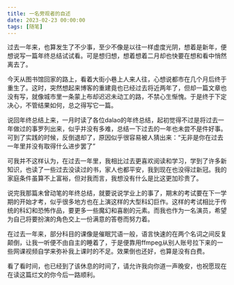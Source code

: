 ```yaml
---
title: 一名旁观者的自述
date: 2023-02-23 00:00:00
tags: [随笔]
---
```

过去一年来，也算发生了不少事，至少不像是以往一样虚度光阴，想着是新年，便想说写一篇年终总结试试看。可是想归想，想着想着二月却也快要在想和看中悄然离去了。

今天从图书馆回家的路上，看着大街小巷上人来人往，心想说都市在几个月后终于重生了。这时，突然想起来博客的重建竟也已经过去将近两年了，但却一篇文章也没有写，就像城市里一条蒙上布却迟迟未动工的路，不禁心生惭愧。于是终于下定决心，不管结果如何，总之得写它一篇。

说回年终总结上来，一月时读了各位dalao的年终总结，起初觉得不过是将过去一年做过的事罗列出来，似乎并没有多难，总结一下过去的一年也未尝不是件好事。可到了实践的时候，反倒退却了，原因似乎很容易被人猜出来：“无非是你在过去一年里并没有取得什么进步罢了”

可我并不这样认为，在过去一年里，我相比过去更喜欢阅读和学习，学到了许多新知识，也读了一些过去没读过的书，家人也都平安，我到现在也没得过新冠。我的家庭条件虽算不上富裕，但对我而言，我想没有什么是比这更加珍贵了。

说完我那篇未曾动笔的年终总结，就要说说学业上的事了，期末的考试要在下一学期的开始才考，似乎很多地方也在上演这样的大型科幻巨作。这样的考试相比于传统的科幻和恐怖作品，要更多一些魔幻和喜剧的元素。而我也作为一名演员，希望为自己将要扮演的角色交上一份满意的答卷而努力着。

在过去一年来，部分科目的课像是催眠咒语一般，语言快速的在两个名词之间反复颠倒，让我一听便不由自主的睡着了，于是便靠用ffmpeg从别人账号拉下来的一些网课视频自学来弥补我上课时的不足。效果倒也还好，也算是没有白费。

看了看时间，也已经到了该休息的时间了，请允许我向你道一声晚安，也祝愿现在在读这篇烂文的你今后一路顺利。
